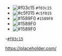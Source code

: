 

- ![#f03c15](https://via.placeholder.com/15/f03c15/000000?text=+) `#f03c15`
- ![#c5f015](https://via.placeholder.com/15/c5f015/000000?text=+) `#c5f015`
- ![#1589F0](https://via.placeholder.com/15/1589F0/000000?text=+) `#1589F0`
- ![#1589F0](https://via.placeholder.com/15/1589F0/000000?text=+)  
- ![#1589F0](https://via.placeholder.com/150/1589F0/000000?text=+) 

-[`#f03c15`](https://fakeimg.pl/300/>)


https://placeholder.com/
